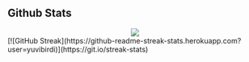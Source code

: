 



## Github Stats  
<div align="center"><img src="https://github-readme-stats.vercel.app/api?username=yuvibirdi&show_icons=true&count_private=true&hide_border=true" align="center" /></div>  
<!-- [![GitHub Streak](https://streak-stats.demolab.com/?user=yuvibirdi)](https://git.io/streak-stats) -->
[![GitHub Streak](https://github-readme-streak-stats.herokuapp.com?user=yuvibirdi)](https://git.io/streak-stats)
